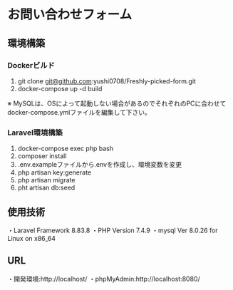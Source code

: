 # お問い合わせフォーム
## 環境構築
### Dockerビルド
1. git clone git@github.com:yushi0708/Freshly-picked-form.git
2. docker-compose up -d build

※ MySQLは、OSによって起動しない場合があるのでそれぞれのPCに合わせてdocker-compose.ymlファイルを編集して下さい。

### Laravel環境構築
1. docker-compose exec php bash
2. composer install
3. .env.exampleファイルから.envを作成し、環境変数を変更
4. php artisan key:generate
5. php artisan migrate
6. pht artisan db:seed
   
## 使用技術
・Laravel Framework 8.83.8
・PHP Version 7.4.9
・mysql  Ver 8.0.26 for Linux on x86_64 

## URL
・開発環境:http://localhost/
・phpMyAdmin:http://localhost:8080/
